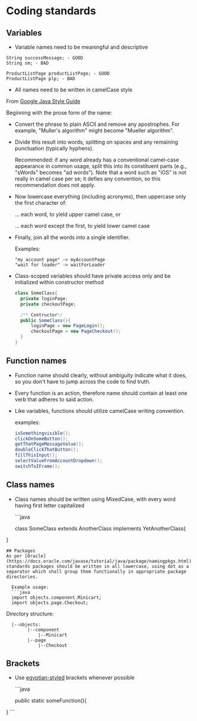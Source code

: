 # Coding standards

## Variables

* Variable names need to be meaningful and descriptive  

```text
String successMessage; - GOOD
String sm; - BAD

ProductListPage productListPage; - GOOD
ProductListPage plp; - BAD
```

* All names need to be written in camelCase style

From [Google Java Style Guide](https://google.github.io/styleguide/javaguide.html#s5.3-camel-case)

Beginning with the prose form of the name:

* Convert the phrase to plain ASCII and remove any apostrophes. For example, "Muller's algorithm" might become "Mueller algorithm".
* Divide this result into words, splitting on spaces and any remaining punctuation \(typically hyphens\).

    Recommended: if any word already has a conventional camel-case appearance in common usage, split this into its constituent parts \(e.g., "sWords" becomes "ad words"\). Note that a word such as "iOS" is not really in camel case per se; it defies any convention, so this recommendation does not apply.

* Now lowercase everything \(including acronyms\), then uppercase only the first character of:

  ... each word, to yield upper camel case, or

  ... each word except the first, to yield lower camel case

* Finally, join all the words into a single identifier.

  Examples:

  ```text
  "my account page" -> myAccountPage  
  "wait for loader" -> waitForLoader
  ```

* Class-scoped variables should have private access only and be initialized within constructor method

  ```java
  class SomeClass{
    private loginPage;
    private checkoutPage;

    /** Contructor*/
    public SomeClass(){
        loginPage = new PageLogin();
        checkoutPage = new PageCheckout();
    }
  }
  ```

## Function names

* Function name should clearly, without ambiguity indicate what it does, so you don't have to jump across the code to find truth. 
* Every function is an action, therefore name should contain at least one verb that adheres to said action.  
* Like variables, functions should utilize camelCase writing convention.

  examples:

  ```java
  isSomethingvisible();
  clickOnSomeButton(); 
  getThatPageMessageValue();
  doubleClickThatButton();
  fillThisInput();
  selectValueFromAccountDropdown();
  switchToIFrame();
  ```

## Class names

* Class names should be written using MixedCase, with every word having first letter capitalized

  \`\`\`java

  class SomeClass extends AnotherClass implements YetAnotherClass{

}

```text
## Packages
As per [Oracle](https://docs.oracle.com/javase/tutorial/java/package/namingpkgs.html) standards packages should be written in all lowercase, using dot as a separator which shall group them functionally in appropriate package directories.  

  Example usage:
  ```java
  import objects.component.Minicart;
  import objects.page.Checkout;
```

Directory structure:

```text
  |--objects:  
        |--component  
            |--Minicart  
        |--page  
            |--Checkout
```

## Brackets

* Use [egyptian-styled](https://blog.codinghorror.com/new-programming-jargon/) brackets whenever possible  

  \`\`\`java

  public static someFunction\(\){

} \`\`\`

